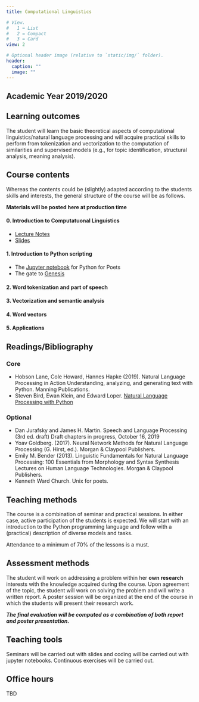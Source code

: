 ```yaml
---
title: Computational Linguistics

# View.
#   1 = List
#   2 = Compact
#   3 = Card
view: 2

# Optional header image (relative to `static/img/` folder).
header:
  caption: ""
  image: ""
---
```


## Academic Year 2019/2020

## Learning outcomes

The student will learn the basic theoretical aspects of computational linguistics/natural language processing and will acquire practical skills to perform from tokenization and vectorization to the computation of similarities and supervised models (e.g., for topic identification, structural analysis, meaning analysis).

## Course contents

Whereas the contents could be (slightly) adapted according to the students skills and interests, the general structure of the course will be as follows.

**Materials will be posted here at production time**

#### 0. Introduction to Computatuonal Linguistics

* [Lecture Notes](https://github.com/albarron/academic-kickstart/blob/master/files/week_01/coli_2020_notes.pdf)
* [Slides](https://github.com/albarron/academic-kickstart/blob/master/files/week_01/01_coli_2020.pdf)

#### 1. Introduction to Python scripting
* The [Jupyter notebook](https://github.com/albarron/academic-kickstart/blob/master/files/week_01/Python4Poets.ipynb) for Python for Poets
* The gate to [Genesis](https://github.com/albarron/academic-kickstart/blob/master/files/week_01/genesis.txt)

#### 2. Word tokenization and part of speech
#### 3. Vectorization and semantic analysis
#### 4. Word vectors
#### 5. Applications

## Readings/Bibliography

### Core

* Hobson Lane, Cole Howard, Hannes Hapke (2019). Natural Language Processing in Action Understanding, analyzing, and generating text with Python. Manning Publications.
* Steven Bird, Ewan Klein, and Edward Loper. [Natural Language Processing with Python](http://www.nltk.org/book/)

### Optional

* Dan Jurafsky and James H. Martin. Speech and Language Processing (3rd ed. draft) Draft chapters in progress, October 16, 2019
* Yoav Goldberg. (2017). Neural Network Methods for Natural Language Processing (G. Hirst, ed.). Morgan & Claypool Publishers.
* Emily M. Bender (2013). Linguistic Fundamentals for Natural Language Processing: 100 Essentials from Morphology and Syntax Synthesis Lectures on Human Language Technologies. Morgan & Claypool Publishers.
* Kenneth Ward Church. Unix for poets.

## Teaching methods

The course is a combination of seminar and practical sessions. In either case, active participation of the students is expected. We will start with an introduction to the Python programming language and follow with a (practical) description of diverse models and tasks.

Attendance to a minimum of 70% of the lessons is a must.

## Assessment methods

The student will work on addressing a problem within her **own research** interests with the knowledge acquired during the course. Upon agreement of the topic, the student will work on solving the problem and will write a written report. A poster session will be organized at the end of the course in which the students will present their research work.

**_The final evaluation will be computed as a combination of both report and poster presentation._**

## Teaching tools

Seminars will be carried out with slides and coding will be carried out with jupyter notebooks. Continuous exercises will be carried out.

## Office hours

TBD
